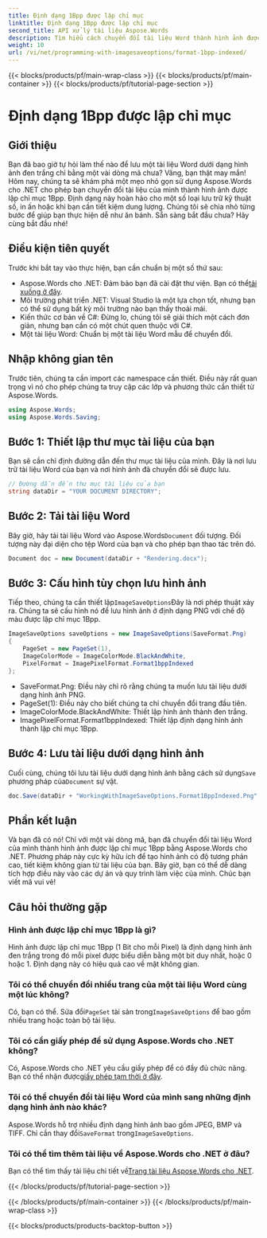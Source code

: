 ```yaml
---
title: Định dạng 1Bpp được lập chỉ mục
linktitle: Định dạng 1Bpp được lập chỉ mục
second_title: API xử lý tài liệu Aspose.Words
description: Tìm hiểu cách chuyển đổi tài liệu Word thành hình ảnh được lập chỉ mục 1Bpp bằng Aspose.Words cho .NET. Làm theo hướng dẫn từng bước của chúng tôi để chuyển đổi dễ dàng.
weight: 10
url: /vi/net/programming-with-imagesaveoptions/format-1bpp-indexed/
---
```


{{< blocks/products/pf/main-wrap-class >}}
{{< blocks/products/pf/main-container >}}
{{< blocks/products/pf/tutorial-page-section >}}

# Định dạng 1Bpp được lập chỉ mục

## Giới thiệu

Bạn đã bao giờ tự hỏi làm thế nào để lưu một tài liệu Word dưới dạng hình ảnh đen trắng chỉ bằng một vài dòng mã chưa? Vâng, bạn thật may mắn! Hôm nay, chúng ta sẽ khám phá một mẹo nhỏ gọn sử dụng Aspose.Words cho .NET cho phép bạn chuyển đổi tài liệu của mình thành hình ảnh được lập chỉ mục 1Bpp. Định dạng này hoàn hảo cho một số loại lưu trữ kỹ thuật số, in ấn hoặc khi bạn cần tiết kiệm dung lượng. Chúng tôi sẽ chia nhỏ từng bước để giúp bạn thực hiện dễ như ăn bánh. Sẵn sàng bắt đầu chưa? Hãy cùng bắt đầu nhé!

## Điều kiện tiên quyết

Trước khi bắt tay vào thực hiện, bạn cần chuẩn bị một số thứ sau:

-  Aspose.Words cho .NET: Đảm bảo bạn đã cài đặt thư viện. Bạn có thể[tải xuống ở đây](https://releases.aspose.com/words/net/).
- Môi trường phát triển .NET: Visual Studio là một lựa chọn tốt, nhưng bạn có thể sử dụng bất kỳ môi trường nào bạn thấy thoải mái.
- Kiến thức cơ bản về C#: Đừng lo, chúng tôi sẽ giải thích một cách đơn giản, nhưng bạn cần có một chút quen thuộc với C#.
- Một tài liệu Word: Chuẩn bị một tài liệu Word mẫu để chuyển đổi.

## Nhập không gian tên

Trước tiên, chúng ta cần import các namespace cần thiết. Điều này rất quan trọng vì nó cho phép chúng ta truy cập các lớp và phương thức cần thiết từ Aspose.Words.

```csharp
using Aspose.Words;
using Aspose.Words.Saving;
```

## Bước 1: Thiết lập thư mục tài liệu của bạn

Bạn sẽ cần chỉ định đường dẫn đến thư mục tài liệu của mình. Đây là nơi lưu trữ tài liệu Word của bạn và nơi hình ảnh đã chuyển đổi sẽ được lưu.

```csharp
// Đường dẫn đến thư mục tài liệu của bạn
string dataDir = "YOUR DOCUMENT DIRECTORY";
```

## Bước 2: Tải tài liệu Word

 Bây giờ, hãy tải tài liệu Word vào Aspose.Words`Document` đối tượng. Đối tượng này đại diện cho tệp Word của bạn và cho phép bạn thao tác trên đó.

```csharp
Document doc = new Document(dataDir + "Rendering.docx");
```

## Bước 3: Cấu hình tùy chọn lưu hình ảnh

 Tiếp theo, chúng ta cần thiết lập`ImageSaveOptions`Đây là nơi phép thuật xảy ra. Chúng ta sẽ cấu hình nó để lưu hình ảnh ở định dạng PNG với chế độ màu được lập chỉ mục 1Bpp.

```csharp
ImageSaveOptions saveOptions = new ImageSaveOptions(SaveFormat.Png)
{
    PageSet = new PageSet(1),
    ImageColorMode = ImageColorMode.BlackAndWhite,
    PixelFormat = ImagePixelFormat.Format1bppIndexed
};
```

- SaveFormat.Png: Điều này chỉ rõ rằng chúng ta muốn lưu tài liệu dưới dạng hình ảnh PNG.
- PageSet(1): Điều này cho biết chúng ta chỉ chuyển đổi trang đầu tiên.
- ImageColorMode.BlackAndWhite: Thiết lập hình ảnh thành đen trắng.
- ImagePixelFormat.Format1bppIndexed: Thiết lập định dạng hình ảnh thành lập chỉ mục 1Bpp.

## Bước 4: Lưu tài liệu dưới dạng hình ảnh

 Cuối cùng, chúng tôi lưu tài liệu dưới dạng hình ảnh bằng cách sử dụng`Save` phương pháp của`Document` sự vật.

```csharp
doc.Save(dataDir + "WorkingWithImageSaveOptions.Format1BppIndexed.Png", saveOptions);
```

## Phần kết luận

Và bạn đã có nó! Chỉ với một vài dòng mã, bạn đã chuyển đổi tài liệu Word của mình thành hình ảnh được lập chỉ mục 1Bpp bằng Aspose.Words cho .NET. Phương pháp này cực kỳ hữu ích để tạo hình ảnh có độ tương phản cao, tiết kiệm không gian từ tài liệu của bạn. Bây giờ, bạn có thể dễ dàng tích hợp điều này vào các dự án và quy trình làm việc của mình. Chúc bạn viết mã vui vẻ!

## Câu hỏi thường gặp

### Hình ảnh được lập chỉ mục 1Bpp là gì?
Hình ảnh được lập chỉ mục 1Bpp (1 Bit cho mỗi Pixel) là định dạng hình ảnh đen trắng trong đó mỗi pixel được biểu diễn bằng một bit duy nhất, hoặc 0 hoặc 1. Định dạng này có hiệu quả cao về mặt không gian.

### Tôi có thể chuyển đổi nhiều trang của một tài liệu Word cùng một lúc không?
 Có, bạn có thể. Sửa đổi`PageSet` tài sản trong`ImageSaveOptions` để bao gồm nhiều trang hoặc toàn bộ tài liệu.

### Tôi có cần giấy phép để sử dụng Aspose.Words cho .NET không?
 Có, Aspose.Words cho .NET yêu cầu giấy phép để có đầy đủ chức năng. Bạn có thể nhận được[giấy phép tạm thời ở đây](https://purchase.aspose.com/temporary-license/).

### Tôi có thể chuyển đổi tài liệu Word của mình sang những định dạng hình ảnh nào khác?
 Aspose.Words hỗ trợ nhiều định dạng hình ảnh bao gồm JPEG, BMP và TIFF. Chỉ cần thay đổi`SaveFormat` trong`ImageSaveOptions`.

### Tôi có thể tìm thêm tài liệu về Aspose.Words cho .NET ở đâu?
 Bạn có thể tìm thấy tài liệu chi tiết về[Trang tài liệu Aspose.Words cho .NET](https://reference.aspose.com/words/net/).

{{< /blocks/products/pf/tutorial-page-section >}}

{{< /blocks/products/pf/main-container >}}
{{< /blocks/products/pf/main-wrap-class >}}

{{< blocks/products/products-backtop-button >}}
